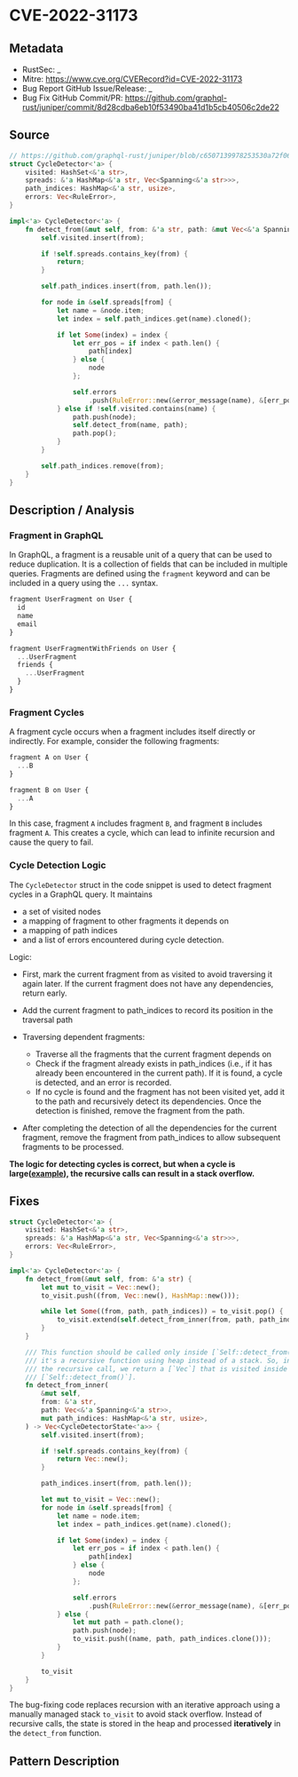 # CVE-2022-31173

## Metadata

- RustSec: \_
- Mitre: https://www.cve.org/CVERecord?id=CVE-2022-31173
- Bug Report GitHub Issue/Release: \_
- Bug Fix GitHub Commit/PR: https://github.com/graphql-rust/juniper/commit/8d28cdba6eb10f53490ba41d1b5cb40506c2de22

## Source

```rust
// https://github.com/graphql-rust/juniper/blob/c6507139978253530a72f0612e3d56e48c8cb918/juniper/src/validation/rules/no_fragment_cycles.rs
struct CycleDetector<'a> {
    visited: HashSet<&'a str>,
    spreads: &'a HashMap<&'a str, Vec<Spanning<&'a str>>>,
    path_indices: HashMap<&'a str, usize>,
    errors: Vec<RuleError>,
}

impl<'a> CycleDetector<'a> {
    fn detect_from(&mut self, from: &'a str, path: &mut Vec<&'a Spanning<&'a str>>) {
        self.visited.insert(from);

        if !self.spreads.contains_key(from) {
            return;
        }

        self.path_indices.insert(from, path.len());

        for node in &self.spreads[from] {
            let name = &node.item;
            let index = self.path_indices.get(name).cloned();

            if let Some(index) = index {
                let err_pos = if index < path.len() {
                    path[index]
                } else {
                    node
                };

                self.errors
                    .push(RuleError::new(&error_message(name), &[err_pos.start]));
            } else if !self.visited.contains(name) {
                path.push(node);
                self.detect_from(name, path);
                path.pop();
            }
        }

        self.path_indices.remove(from);
    }
}
```

## Description / Analysis

### Fragment in GraphQL

In GraphQL, a fragment is a reusable unit of a query that can be used to reduce duplication. It is a collection of fields that can be included in multiple queries. Fragments are defined using the `fragment` keyword and can be included in a query using the `...` syntax.

```js
fragment UserFragment on User {
  id
  name
  email
}

fragment UserFragmentWithFriends on User {
  ...UserFragment
  friends {
    ...UserFragment
  }
}
```

### Fragment Cycles

A fragment cycle occurs when a fragment includes itself directly or indirectly. For example, consider the following fragments:

```js
fragment A on User {
  ...B
}

fragment B on User {
  ...A
}
```

In this case, fragment `A` includes fragment `B`, and fragment `B` includes fragment `A`. This creates a cycle, which can lead to infinite recursion and cause the query to fail.

### Cycle Detection Logic

The `CycleDetector` struct in the code snippet is used to detect fragment cycles in a GraphQL query. It maintains

- a set of visited nodes
- a mapping of fragment to other fragments it depends on
- a mapping of path indices
- and a list of errors encountered during cycle detection.

Logic:

- First, mark the current fragment from as visited to avoid traversing it again later. If the current fragment does not have any dependencies, return early.

- Add the current fragment to path_indices to record its position in the traversal path

- Traversing dependent fragments:

  - Traverse all the fragments that the current fragment depends on
  - Check if the fragment already exists in path_indices (i.e., if it has already been encountered in the current path). If it is found, a cycle is detected, and an error is recorded.
  - If no cycle is found and the fragment has not been visited yet, add it to the path and recursively detect its dependencies. Once the detection is finished, remove the fragment from the path.

- After completing the detection of all the dependencies for the current fragment, remove the fragment from path_indices to allow subsequent fragments to be processed.

**The logic for detecting cycles is correct, but when a cycle is large([example](https://github.com/graphql-rust/juniper/security/advisories/GHSA-4rx6-g5vg-5f3j)), the recursive calls can result in a stack overflow.**

## Fixes

```rust
struct CycleDetector<'a> {
    visited: HashSet<&'a str>,
    spreads: &'a HashMap<&'a str, Vec<Spanning<&'a str>>>,
    errors: Vec<RuleError>,
}

impl<'a> CycleDetector<'a> {
    fn detect_from(&mut self, from: &'a str) {
        let mut to_visit = Vec::new();
        to_visit.push((from, Vec::new(), HashMap::new()));

        while let Some((from, path, path_indices)) = to_visit.pop() {
            to_visit.extend(self.detect_from_inner(from, path, path_indices));
        }
    }

    /// This function should be called only inside [`Self::detect_from()`], as
    /// it's a recursive function using heap instead of a stack. So, instead of
    /// the recursive call, we return a [`Vec`] that is visited inside
    /// [`Self::detect_from()`].
    fn detect_from_inner(
        &mut self,
        from: &'a str,
        path: Vec<&'a Spanning<&'a str>>,
        mut path_indices: HashMap<&'a str, usize>,
    ) -> Vec<CycleDetectorState<'a>> {
        self.visited.insert(from);

        if !self.spreads.contains_key(from) {
            return Vec::new();
        }

        path_indices.insert(from, path.len());

        let mut to_visit = Vec::new();
        for node in &self.spreads[from] {
            let name = node.item;
            let index = path_indices.get(name).cloned();

            if let Some(index) = index {
                let err_pos = if index < path.len() {
                    path[index]
                } else {
                    node
                };

                self.errors
                    .push(RuleError::new(&error_message(name), &[err_pos.start]));
            } else {
                let mut path = path.clone();
                path.push(node);
                to_visit.push((name, path, path_indices.clone()));
            }
        }

        to_visit
    }
}
```

The bug-fixing code replaces recursion with an iterative approach using a manually managed stack `to_visit` to avoid stack overflow. Instead of recursive calls, the state is stored in the heap and processed **iteratively** in the `detect_from` function. 

## Pattern Description

